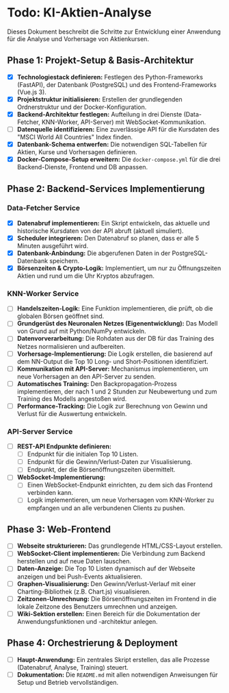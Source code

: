 # Todo: KI-Aktien-Analyse

Dieses Dokument beschreibt die Schritte zur Entwicklung einer Anwendung für die Analyse und Vorhersage von Aktienkursen.

## Phase 1: Projekt-Setup & Basis-Architektur
- [x] **Technologiestack definieren:** Festlegen des Python-Frameworks (FastAPI), der Datenbank (PostgreSQL) und des Frontend-Frameworks (Vue.js 3).
- [x] **Projektstruktur initialisieren:** Erstellen der grundlegenden Ordnerstruktur und der Docker-Konfiguration.
- [x] **Backend-Architektur festlegen:** Aufteilung in drei Dienste (Data-Fetcher, KNN-Worker, API-Server) mit WebSocket-Kommunikation.
- [ ] **Datenquelle identifizieren:** Eine zuverlässige API für die Kursdaten des "MSCI World All Countries" Index finden.
- [x] **Datenbank-Schema entwerfen:** Die notwendigen SQL-Tabellen für Aktien, Kurse und Vorhersagen definieren.
- [x] **Docker-Compose-Setup erweitern:** Die `docker-compose.yml` für die drei Backend-Dienste, Frontend und DB anpassen.

## Phase 2: Backend-Services Implementierung

### Data-Fetcher Service
- [x] **Datenabruf implementieren:** Ein Skript entwickeln, das aktuelle und historische Kursdaten von der API abruft (aktuell simuliert).
- [x] **Scheduler integrieren:** Den Datenabruf so planen, dass er alle 5 Minuten ausgeführt wird.
- [x] **Datenbank-Anbindung:** Die abgerufenen Daten in der PostgreSQL-Datenbank speichern.
- [x] **Börsenzeiten & Crypto-Logik:** Implementiert, um nur zu Öffnungszeiten Aktien und rund um die Uhr Kryptos abzufragen.

### KNN-Worker Service
- [ ] **Handelszeiten-Logik:** Eine Funktion implementieren, die prüft, ob die globalen Börsen geöffnet sind.
- [ ] **Grundgerüst des Neuronalen Netzes (Eigenentwicklung):** Das Modell von Grund auf mit Python/NumPy entwickeln.
- [ ] **Datenvorverarbeitung:** Die Rohdaten aus der DB für das Training des Netzes normalisieren und aufbereiten.
- [ ] **Vorhersage-Implementierung:** Die Logik erstellen, die basierend auf dem NN-Output die Top 10 Long- und Short-Positionen identifiziert.
- [ ] **Kommunikation mit API-Server:** Mechanismus implementieren, um neue Vorhersagen an den API-Server zu senden.
- [ ] **Automatisches Training:** Den Backpropagation-Prozess implementieren, der nach 1 und 2 Stunden zur Neubewertung und zum Training des Modells angestoßen wird.
- [ ] **Performance-Tracking:** Die Logik zur Berechnung von Gewinn und Verlust für die Auswertung entwickeln.

### API-Server Service
- [ ] **REST-API Endpunkte definieren:**
    - [ ] Endpunkt für die initialen Top 10 Listen.
    - [ ] Endpunkt für die Gewinn/Verlust-Daten zur Visualisierung.
    - [ ] Endpunkt, der die Börsenöffnungszeiten übermittelt.
- [ ] **WebSocket-Implementierung:**
    - [ ] Einen WebSocket-Endpunkt einrichten, zu dem sich das Frontend verbinden kann.
    - [ ] Logik implementieren, um neue Vorhersagen vom KNN-Worker zu empfangen und an alle verbundenen Clients zu pushen.

## Phase 3: Web-Frontend
- [ ] **Webseite strukturieren:** Das grundlegende HTML/CSS-Layout erstellen.
- [ ] **WebSocket-Client implementieren:** Die Verbindung zum Backend herstellen und auf neue Daten lauschen.
- [ ] **Daten-Anzeige:** Die Top 10 Listen dynamisch auf der Webseite anzeigen und bei Push-Events aktualisieren.
- [ ] **Graphen-Visualisierung:** Den Gewinn/Verlust-Verlauf mit einer Charting-Bibliothek (z.B. Chart.js) visualisieren.
- [ ] **Zeitzonen-Umrechnung:** Die Börsenöffnungszeiten im Frontend in die lokale Zeitzone des Benutzers umrechnen und anzeigen.
- [ ] **Wiki-Sektion erstellen:** Einen Bereich für die Dokumentation der Anwendungsfunktionen und -architektur anlegen.

## Phase 4: Orchestrierung & Deployment
- [ ] **Haupt-Anwendung:** Ein zentrales Skript erstellen, das alle Prozesse (Datenabruf, Analyse, Training) steuert.
- [ ] **Dokumentation:** Die `README.md` mit allen notwendigen Anweisungen für Setup und Betrieb vervollständigen.
